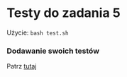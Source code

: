 # Testy do zadania 5

Użycie: `bash test.sh`

### Dodawanie swoich testów

Patrz [tutaj](https://gitlab.com/mimuw-ipp-2021/testy-duze-zadanie-3)
